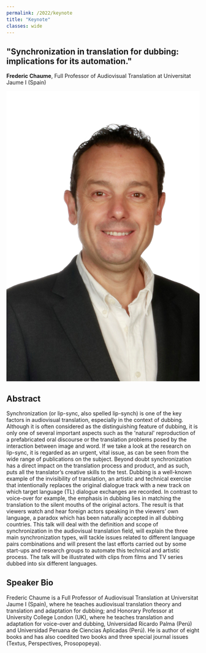 ```yaml
---
permalink: /2022/keynote
title: "Keynote"
classes: wide
---
```


## "Synchronization in translation for dubbing: implications for its automation."
**Frederic Chaume**, Full Professor of Audiovisual Translation at Universitat Jaume I (Spain)

<img src="/assets/images/Fede_Chaume_2020.jpg" alt="Speaker photo: Frederic Chaume"/>

<!--
(Commented until determined)
## Date

[Thursday 5 August @ 09:15 PDT / 12:15 EDT / 18:15 CEST / 21:45 IST / 00:15 CST/HKT / 01:15 JST](https://www.timeanddate.com/worldclock/converter.html?iso=20210805T161500&p1=1440&p2=224&p3=179&p4=195&p5=176&p6=33&p7=248)
-->


## Abstract

Synchronization (or lip-sync, also spelled lip-synch) is one of the key factors in audiovisual translation, especially in the context of dubbing. Although it is often considered as the distinguishing feature of dubbing, it is only one of several important aspects such as the 'natural' reproduction of a prefabricated oral discourse or the translation problems posed by the interaction between image and word. If we take a look at the research on lip-sync, it is regarded as an urgent, vital issue, as can be seen from the wide range of publications on the subject. Beyond doubt synchronization has a direct impact on the translation process and product, and as such, puts all the translator’s creative skills to the test. Dubbing is a well-known example of the invisibility of translation, an artistic and technical exercise that intentionally replaces the original dialogue track with a new track on which target language (TL) dialogue exchanges are recorded. In contrast to voice-over for example, the emphasis in dubbing lies in matching the translation to the silent mouths of the original actors. The result is that viewers watch and hear foreign actors speaking in the viewers’ own language, a paradox which has been naturally accepted in all dubbing countries. This talk will deal with the definition and scope of synchronization in the audiovisual translation field, will explain the three main synchronization types, will tackle issues related to different language pairs combinations and will present the last efforts carried out by some start-ups and research groups to automate this technical and artistic process. The talk will be illustrated with clips from films and TV series dubbed into six different languages.


## Speaker Bio

Frederic Chaume is a Full Professor of Audiovisual Translation at Universitat Jaume I (Spain), where he teaches audiovisual translation theory and translation and adaptation for dubbing; and Honorary Professor at University College London (UK), where he teaches translation and adaptation for voice-over and dubbing, Universidad Ricardo Palma (Perú) and Universidad Peruana de Ciencias Aplicadas (Perú). He is author of eight books and has also coedited two books and three special journal issues (Textus, Perspectives, Prosopopeya).
